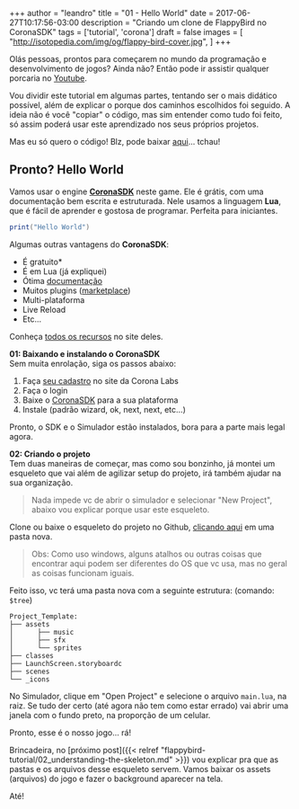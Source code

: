 +++
author = "leandro"
title = "01 - Hello World"
date = 2017-06-27T10:17:56-03:00
description = "Criando um clone de FlappyBird no CoronaSDK"
tags = ['tutorial', 'corona']
draft = false
images = [
    "http://isotopedia.com/img/og/flappy-bird-cover.jpg",
]
+++

Olás pessoas, prontos para começarem no mundo da programação e desenvolvimento de jogos? Ainda não? Então pode ir assistir qualquer porcaria no [Youtube](http://www.youtube.com).

Vou dividir este tutorial em algumas partes, tentando ser o mais didático possível, além de explicar o porque dos caminhos escolhidos foi seguido. A ideia não é você "copiar" o código, mas sim entender como tudo foi feito, só assim poderá usar este aprendizado nos seus próprios projetos.

Mas eu só quero o código! Blz, pode baixar [aqui](https://github.com/xupisco/CoronaSDK-FlappyBird)... tchau!

## Pronto? Hello World ##

Vamos usar o engine **[CoronaSDK](http://coronalabs.com)** neste game. Ele é grátis, com uma documentação bem escrita e estruturada. Nele usamos a linguagem **Lua**, que é fácil de aprender e gostosa de programar. Perfeita para iniciantes.

```lua
print("Hello World")
```

Algumas outras vantagens do **CoronaSDK**:

 - É gratuito*
 - É em Lua (já expliquei)
 - Ótima [documentação](https://coronalabs.com/learn/)
 - Muitos plugins ([marketplace](https://marketplace.coronalabs.com/))
 - Multi-plataforma
 - Live Reload
 - Etc...

Conheça [todos os recursos](https://coronalabs.com/product/) no site deles.

**01: Baixando e instalando o CoronaSDK**  
Sem muita enrolação, siga os passos abaixo:

1. Faça [seu cadastro](https://developer.coronalabs.com/user/login) no site da Corona Labs
2. Faça o login
3. Baixe o [CoronaSDK](https://developer.coronalabs.com/downloads/coronasdk) para a sua plataforma
4. Instale (padrão wizard, ok, next, next, etc...)

Pronto, o SDK e o Simulador estão instalados, bora para a parte mais legal agora.

**02: Criando o projeto**  
Tem duas maneiras de começar, mas como sou bonzinho, já montei um esqueleto que vai além de agilizar setup do projeto, irá também ajudar na sua organização.

> Nada impede vc de abrir o simulador e selecionar "New Project", abaixo vou explicar porque usar este esqueleto.

Clone ou baixe o esqueleto do projeto no Github, [clicando aqui](https://github.com/xupisco/CoronaSDK-LowresGameTemplate) em uma pasta nova.

> Obs: Como uso windows, alguns atalhos ou outras coisas que encontrar aqui podem ser diferentes do OS que vc usa, mas no geral as coisas funcionam iguais.

Feito isso, vc terá uma pasta nova com a seguinte estrutura: (comando: ```$tree```)

```
Project_Template:
├── assets
│      ├── music
│      ├── sfx
│      └── sprites
├── classes
├── LaunchScreen.storyboardc
├── scenes
└── _icons
```

No Simulador, clique em "Open Project" e selecione o arquivo ```main.lua```, na raiz. Se tudo der certo (até agora não tem como estar errado) vai abrir uma janela com o fundo preto, na proporção de um celular.

Pronto, esse é o nosso jogo... rá!

Brincadeira, no [próximo post]({{< relref "flappybird-tutorial/02_understanding-the-skeleton.md" >}}) vou explicar pra que as pastas e os arquivos desse esqueleto servem. Vamos baixar os assets (arquivos) do jogo e fazer o background aparecer na tela.

Até!
